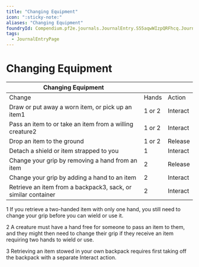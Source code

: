 ```yaml
---
title: "Changing Equipment"
icon: ":sticky-note:"
aliases: "Changing Equipment"
foundryId: Compendium.pf2e.journals.JournalEntry.S55aqwWIzpQRFhcq.JournalEntryPage.WL8YX3zIl4AhIrN9
tags:
  - JournalEntryPage
---
```


# Changing Equipment
| Changing Equipment |  |  |
| --- | --- | --- |
| Change | Hands | Action |
| Draw or put away a worn item, or pick up an item1 | 1 or 2 | Interact |
| Pass an item to or take an item from a willing creature2 | 1 or 2 | Interact |
| Drop an item to the ground | 1 or 2 | Release |
| Detach a shield or item strapped to you | 1 | Interact |
| Change your grip by removing a hand from an item | 2 | Release |
| Change your grip by adding a hand to an item | 2 | Interact |
| Retrieve an item from a backpack3, sack, or similar container | 2 | Interact |

1 If you retrieve a two-handed item with only one hand, you still need to change your grip before you can wield or use it.

2 A creature must have a hand free for someone to pass an item to them, and they might then need to change their grip if they receive an item requiring two hands to wield or use.

3 Retrieving an item stowed in your own backpack requires first taking off the backpack with a separate Interact action.